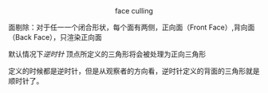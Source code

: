 <center>face culling</center>

面剔除：对于任一一个闭合形状，每个面有两侧，正向面（Front Face）,背向面（Back Face），只渲染正向面

默认情况下*逆时针* 顶点所定义的三角形将会被处理为正向三角形

定义的时候都是逆时针，但是从观察者的方向看，逆时针定义的背面的三角形就是顺时针了。